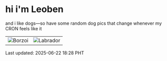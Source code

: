 # hi i'm Leoben

and i like dogs—so have some random dog pics that change whenever my CRON feels like it

|  |  |
|--------|----------|
| ![Borzoi](https://random-dog-vercel.vercel.app/api/random-borzoi?v=1750588104) | ![Labrador](https://random-dog-vercel.vercel.app/api/random-labrador?v=1750588104) |

Last updated: 2025-06-22 18:28 PHT
